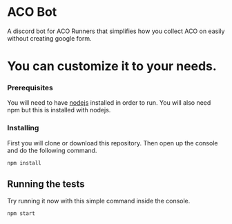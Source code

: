 # ACO Bot
A discord bot for ACO Runners that simplifies how you collect ACO on easily without creating google form.

# You can customize it to your needs.

### Prerequisites

You will need to have [nodejs](https://nodejs.org/en/) installed in order to run. You will also need npm but this is installed with nodejs.

### Installing

First you will clone or download this repository. Then open up the console and do the following command.

```
npm install
```

## Running the tests

Try running it now with this simple command inside the console.

```
npm start
```
